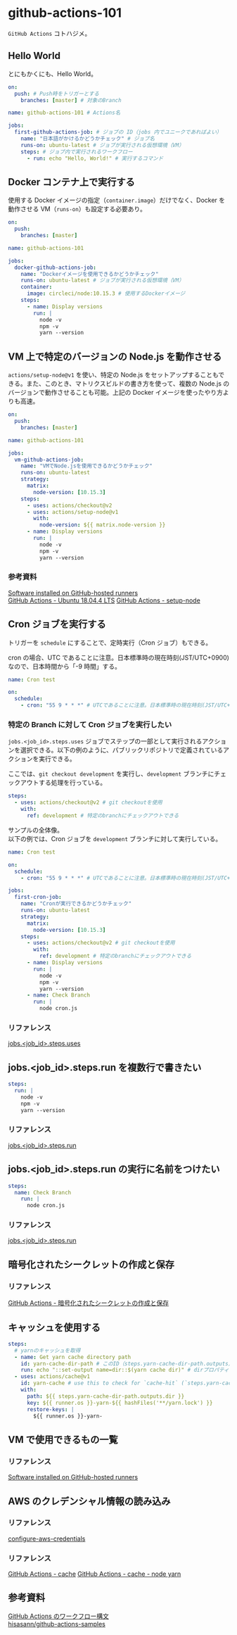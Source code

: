# github-actions-101

`GitHub Actions` コトハジメ。

## Hello World

とにもかくにも、Hello World。

```yml
on:
  push: # Push時をトリガーとする
    branches: [master] # 対象のBranch

name: github-actions-101 # Actions名

jobs:
  first-github-actions-job: # ジョブの ID（jobs 内でユニークであればよい）
    name: "日本語がかけるかどうかチェック" # ジョブ名
    runs-on: ubuntu-latest # ジョブが実行される仮想環境（VM）
    steps: # ジョブ内で実行されるワークフロー
      - run: echo "Hello, World!" # 実行するコマンド
```

## Docker コンテナ上で実行する

使用する Docker イメージの指定（`container.image`）だけでなく、Docker を動作させる VM（`runs-on`）も設定する必要あり。

```yml
on:
  push:
    branches: [master]

name: github-actions-101

jobs:
  docker-github-actions-job:
    name: "Dockerイメージを使用できるかどうかチェック"
    runs-on: ubuntu-latest # ジョブが実行される仮想環境（VM）
    container:
      image: circleci/node:10.15.3 # 使用するDockerイメージ
    steps:
      - name: Display versions
        run: |
          node -v
          npm -v
          yarn --version
```

## VM 上で特定のバージョンの Node.js を動作させる

`actions/setup-node@v1` を使い、特定の Node.js をセットアップすることもできる。また、このとき、マトリクスビルドの書き方を使って、複数の Node.js のバージョンで動作させることも可能。上記の Docker イメージを使ったやり方よりも高速。

```yml
on:
  push:
    branches: [master]

name: github-actions-101

jobs:
  vm-github-actions-job:
    name: "VMでNode.jsを使用できるかどうかチェック"
    runs-on: ubuntu-latest
    strategy:
      matrix:
        node-version: [10.15.3]
    steps:
      - uses: actions/checkout@v2
      - uses: actions/setup-node@v1
        with:
          node-version: ${{ matrix.node-version }}
      - name: Display versions
        run: |
          node -v
          npm -v
          yarn --version
```

### 参考資料

[Software installed on GitHub-hosted runners](https://help.github.com/en/actions/reference/software-installed-on-github-hosted-runners)  
[GitHub Actions - Ubuntu 18.04.4 LTS](https://github.com/actions/virtual-environments/blob/master/images/linux/Ubuntu1804-README.md)
[GitHub Actions - setup-node](https://github.com/actions/setup-node)

## Cron ジョブを実行する

トリガーを `schedule` にすることで、定時実行（Cron ジョブ）もできる。

cron の場合、UTC であることに注意。日本標準時の現在時刻(JST/UTC+0900)なので、日本時間から「-9 時間」する。

```yml
name: Cron test

on:
  schedule:
    - cron: "55 9 * * *" # UTCであることに注意。日本標準時の現在時刻(JST/UTC+0900)なので、日本時間から「-9時間」
```

### 特定の Branch に対して Cron ジョブを実行したい

`jobs.<job_id>.steps.uses` ジョブでステップの一部として実行されるアクションを選択できる。以下の例のように、パブリックリポジトリで定義されているアクションを実行できる。

ここでは、`git checkout development` を実行し、`development` ブランチにチェックアウトする処理を行っている。

```yml
steps:
  - uses: actions/checkout@v2 # git checkoutを使用
    with:
      ref: development # 特定のbranchにチェックアウトできる
```

サンプルの全体像。  
以下の例では、Cron ジョブを `development` ブランチに対して実行している。

```yml
name: Cron test

on:
  schedule:
    - cron: "55 9 * * *" # UTCであることに注意。日本標準時の現在時刻(JST/UTC+0900)なので、日本時間から「-9時間」

jobs:
  first-cron-job:
    name: "Cronが実行できるかどうかチェック"
    runs-on: ubuntu-latest
    strategy:
      matrix:
        node-version: [10.15.3]
    steps:
      - uses: actions/checkout@v2 # git checkoutを使用
        with:
          ref: development # 特定のbranchにチェックアウトできる
      - name: Display versions
        run: |
          node -v
          npm -v
          yarn --version
      - name: Check Branch
        run: |
          node cron.js
```

### リファレンス

[jobs.<job_id>.steps.uses](https://help.github.com/en/actions/reference/workflow-syntax-for-github-actions#jobsjob_idstepsuses)

## jobs.<job_id>.steps.run を複数行で書きたい

```yml
steps:
  run: |
    node -v
    npm -v
    yarn --version
```

### リファレンス

[jobs.<job_id>.steps.run](https://help.github.com/en/actions/reference/workflow-syntax-for-github-actions#jobsjob_idstepsrun)

## jobs.<job_id>.steps.run の実行に名前をつけたい

```yml
steps:
  name: Check Branch
    run: |
      node cron.js
```

### リファレンス

[jobs.<job_id>.steps.run](https://help.github.com/en/actions/reference/workflow-syntax-for-github-actions#jobsjob_idstepsrun)

## 暗号化されたシークレットの作成と保存

### リファレンス

[GitHub Actions - 暗号化されたシークレットの作成と保存](https://help.github.com/ja/actions/configuring-and-managing-workflows/creating-and-storing-encrypted-secrets)

## キャッシュを使用する

```yml
steps:
  # yarnのキャッシュを取得
  - name: Get yarn cache directory path
    id: yarn-cache-dir-path # このID（steps.yarn-cache-dir-path.outputs）でアクセスできるようになる
    run: echo "::set-output name=dir::$(yarn cache dir)" # dirプロパティとしてキャッシュを指定
  - uses: actions/cache@v1
    id: yarn-cache # use this to check for `cache-hit` (`steps.yarn-cache.outputs.cache-hit != 'true'`)
    with:
      path: ${{ steps.yarn-cache-dir-path.outputs.dir }}
      key: ${{ runner.os }}-yarn-${{ hashFiles('**/yarn.lock') }}
      restore-keys: |
        ${{ runner.os }}-yarn-
```

## VM で使用できるもの一覧

### リファレンス

[Software installed on GitHub-hosted runners](https://help.github.com/en/actions/reference/software-installed-on-github-hosted-runners)

## AWS のクレデンシャル情報の読み込み

### リファレンス

[configure-aws-credentials](https://github.com/aws-actions/configure-aws-credentials)

### リファレンス

[GitHub Actions - cache](https://github.com/actions/cache)
[GitHub Actions - cache - node yarn](https://github.com/actions/cache/blob/master/examples.md#node---yarn)

## 参考資料

[GitHub Actions のワークフロー構文](https://help.github.com/ja/actions/reference/workflow-syntax-for-github-actions)  
[hisasann/github-actions-samples](https://github.com/hisasann/github-actions-samples)
